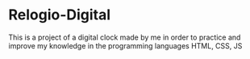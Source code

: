 # Relogio-Digital
This is a project of a digital clock made by me in order to practice and improve my knowledge in the programming languages ​​HTML, CSS, JS
